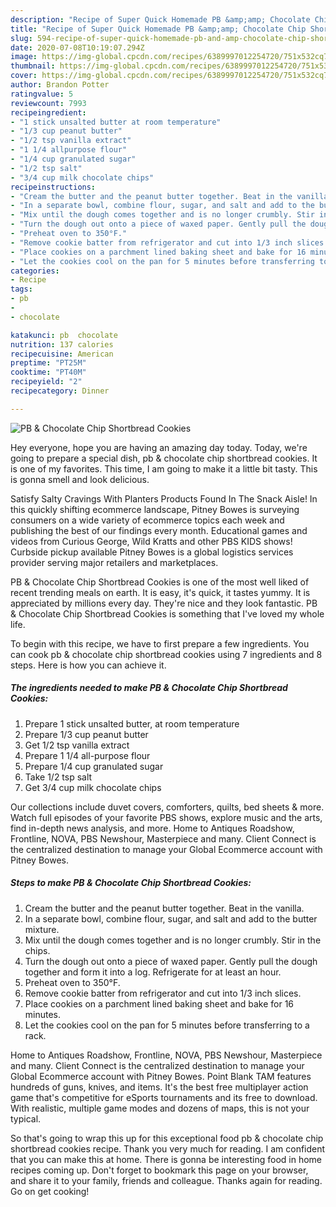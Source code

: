 ```yaml
---
description: "Recipe of Super Quick Homemade PB &amp;amp; Chocolate Chip Shortbread Cookies"
title: "Recipe of Super Quick Homemade PB &amp;amp; Chocolate Chip Shortbread Cookies"
slug: 594-recipe-of-super-quick-homemade-pb-and-amp-chocolate-chip-shortbread-cookies
date: 2020-07-08T10:19:07.294Z
image: https://img-global.cpcdn.com/recipes/6389997012254720/751x532cq70/pb-chocolate-chip-shortbread-cookies-recipe-main-photo.jpg
thumbnail: https://img-global.cpcdn.com/recipes/6389997012254720/751x532cq70/pb-chocolate-chip-shortbread-cookies-recipe-main-photo.jpg
cover: https://img-global.cpcdn.com/recipes/6389997012254720/751x532cq70/pb-chocolate-chip-shortbread-cookies-recipe-main-photo.jpg
author: Brandon Potter
ratingvalue: 5
reviewcount: 7993
recipeingredient:
- "1 stick unsalted butter at room temperature"
- "1/3 cup peanut butter"
- "1/2 tsp vanilla extract"
- "1 1/4 allpurpose flour"
- "1/4 cup granulated sugar"
- "1/2 tsp salt"
- "3/4 cup milk chocolate chips"
recipeinstructions:
- "Cream the butter and the peanut butter together. Beat in the vanilla."
- "In a separate bowl, combine flour, sugar, and salt and add to the butter mixture."
- "Mix until the dough comes together and is no longer crumbly. Stir in the chips."
- "Turn the dough out onto a piece of waxed paper. Gently pull the dough together and form it into a log. Refrigerate for at least an hour."
- "Preheat oven to 350°F."
- "Remove cookie batter from refrigerator and cut into 1/3 inch slices."
- "Place cookies on a parchment lined baking sheet and bake for 16 minutes."
- "Let the cookies cool on the pan for 5 minutes before transferring to a rack."
categories:
- Recipe
tags:
- pb
- 
- chocolate

katakunci: pb  chocolate 
nutrition: 137 calories
recipecuisine: American
preptime: "PT25M"
cooktime: "PT40M"
recipeyield: "2"
recipecategory: Dinner

---
```



![PB &amp; Chocolate Chip Shortbread Cookies](https://img-global.cpcdn.com/recipes/6389997012254720/751x532cq70/pb-chocolate-chip-shortbread-cookies-recipe-main-photo.jpg)

Hey everyone, hope you are having an amazing day today. Today, we're going to prepare a special dish, pb &amp; chocolate chip shortbread cookies. It is one of my favorites. This time, I am going to make it a little bit tasty. This is gonna smell and look delicious.

Satisfy Salty Cravings With Planters Products Found In The Snack Aisle! In this quickly shifting ecommerce landscape, Pitney Bowes is surveying consumers on a wide variety of ecommerce topics each week and publishing the best of our findings every month. Educational games and videos from Curious George, Wild Kratts and other PBS KIDS shows! Curbside pickup available Pitney Bowes is a global logistics services provider serving major retailers and marketplaces.

PB &amp; Chocolate Chip Shortbread Cookies is one of the most well liked of recent trending meals on earth. It is easy, it's quick, it tastes yummy. It is appreciated by millions every day. They're nice and they look fantastic. PB &amp; Chocolate Chip Shortbread Cookies is something that I've loved my whole life.


To begin with this recipe, we have to first prepare a few ingredients. You can cook pb &amp; chocolate chip shortbread cookies using 7 ingredients and 8 steps. Here is how you can achieve it.

<!--inarticleads1-->

##### The ingredients needed to make PB &amp; Chocolate Chip Shortbread Cookies:

1. Prepare 1 stick unsalted butter, at room temperature
1. Prepare 1/3 cup peanut butter
1. Get 1/2 tsp vanilla extract
1. Prepare 1 1/4 all-purpose flour
1. Prepare 1/4 cup granulated sugar
1. Take 1/2 tsp salt
1. Get 3/4 cup milk chocolate chips


Our collections include duvet covers, comforters, quilts, bed sheets &amp; more. Watch full episodes of your favorite PBS shows, explore music and the arts, find in-depth news analysis, and more. Home to Antiques Roadshow, Frontline, NOVA, PBS Newshour, Masterpiece and many. Client Connect is the centralized destination to manage your Global Ecommerce account with Pitney Bowes. 

<!--inarticleads2-->

##### Steps to make PB &amp; Chocolate Chip Shortbread Cookies:

1. Cream the butter and the peanut butter together. Beat in the vanilla.
1. In a separate bowl, combine flour, sugar, and salt and add to the butter mixture.
1. Mix until the dough comes together and is no longer crumbly. Stir in the chips.
1. Turn the dough out onto a piece of waxed paper. Gently pull the dough together and form it into a log. Refrigerate for at least an hour.
1. Preheat oven to 350°F.
1. Remove cookie batter from refrigerator and cut into 1/3 inch slices.
1. Place cookies on a parchment lined baking sheet and bake for 16 minutes.
1. Let the cookies cool on the pan for 5 minutes before transferring to a rack.


Home to Antiques Roadshow, Frontline, NOVA, PBS Newshour, Masterpiece and many. Client Connect is the centralized destination to manage your Global Ecommerce account with Pitney Bowes. Point Blank TAM features hundreds of guns, knives, and items. It&#39;s the best free multiplayer action game that&#39;s competitive for eSports tournaments and its free to download. With realistic, multiple game modes and dozens of maps, this is not your typical. 

So that's going to wrap this up for this exceptional food pb &amp; chocolate chip shortbread cookies recipe. Thank you very much for reading. I am confident that you can make this at home. There is gonna be interesting food in home recipes coming up. Don't forget to bookmark this page on your browser, and share it to your family, friends and colleague. Thanks again for reading. Go on get cooking!
